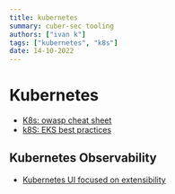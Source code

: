 ```yaml
---
title: kubernetes
summary: cuber-sec tooling
authors: ["ivan k"]
tags: ["kubernetes", "k8s"]
date: 14-10-2022
---
```


# Kubernetes

- [K8s: owasp cheat sheet](https://cheatsheetseries.owasp.org/cheatsheets/Kubernetes_Security_Cheat_Sheet.html)
- [k8S: EKS best practices](https://aws.github.io/aws-eks-best-practices/security/docs/)

## Kubernetes Observability

- [Kubernetes UI focused on extensibility](https://headlamp.dev/)
